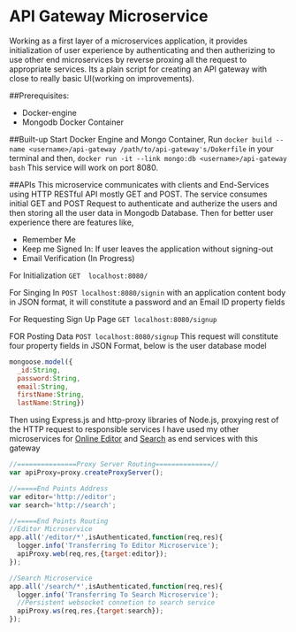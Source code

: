 # API Gateway Microservice
Working as a first layer of a microservices application, it provides initialization of user experience by authenticating and then autherizing to use other end microservices by reverse proxing all the request to appropriate services.
Its a plain script for creating an API gateway with close to really basic UI(working on improvements). 

##Prerequisites:
* Docker-engine
* Mongodb Docker Container

##Built-up
Start Docker Engine and Mongo Container,
Run
`docker build --name <username>/api-gateway /path/to/api-gateway's/Dokerfile`
in your terminal and then,
`docker run -it --link mongo:db <username>/api-gateway bash`
This service will work on port 8080.

##APIs
This microservice communicates with clients and End-Services using HTTP RESTful API mostly GET and POST. The service consumes initial GET and POST Request to authenticate and autherize the users and then storing all the user data in Mongodb Database.
Then for better user experience there are features like,
* Remember Me
* Keep me Signed In: If user leaves the application without signing-out
* Email Verification (In Progress)

For Initialization
`GET  localhost:8080/`

For Singing In
`POST localhost:8080/signin`
with an application content body in JSON format, it will constitute a password and an Email ID property fields

For Requesting Sign Up Page
`GET localhost:8080/signup`

FOR Posting Data
`POST localhost:8080/signup`
This request will constitute four property fields in JSON Format, below is the user database model
```javascript
mongoose.model({
  _id:String,
  password:String,
  email:String,
  firstName:String,
  lastName:String})
```

Then using Express.js and http-proxy libraries of Node.js, proxying rest of the HTTP request to responsible services
I have used my other microservices for [Online Editor](https://github.com/JatinTripathi/editor-service) and [Search](https://github.com/JatinTripathi/search-service) as end services with this gateway
```javascript
//===============Proxy Server Routing==============//
var apiProxy=proxy.createProxyServer();

//=====End Points Address
var editor='http://editor';
var search='http://search';

//=====End Points Routing
//Editor Microservice
app.all('/editor/*',isAuthenticated,function(req,res){
  logger.info('Transferring To Editor Microservice');
  apiProxy.web(req,res,{target:editor});
});

//Search Microservice
app.all('/search/*',isAuthenticated,function(req,res){
  logger.info('Transferring To Search Microservice');
  //Persistent websocket connetion to search service
  apiProxy.ws(req,res,{target:search});
});
```
